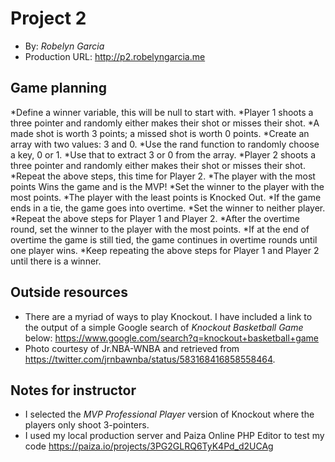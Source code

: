 # Project 2
+ By: *Robelyn Garcia*
+ Production URL: <http://p2.robelyngarcia.me>

## Game planning
*Define a winner variable, this will be null to start with.
*Player 1 shoots a three pointer and randomly either makes their shot or misses their shot.
     *A made shot is worth 3 points; a missed shot is worth 0 points.
     *Create an array with two values: 3 and 0.
     *Use the rand function to randomly choose a key, 0 or 1.
     *Use that to extract 3 or 0 from the array.
*Player 2 shoots a three pointer and randomly either makes their shot or misses their shot.
     *Repeat the above steps, this time for Player 2.
*The player with the most points Wins the game and is the MVP!
     *Set the winner to the player with the most points.
*The player with the least points is Knocked Out.
*If the game ends in a tie, the game goes into overtime.
      *Set the winner to neither player.
      *Repeat the above steps for Player 1 and Player 2.
      *After the overtime round, set the winner to the player with the most points.
*If at the end of overtime the game is still tied, the game continues in overtime rounds until one player wins.
     *Keep repeating the above steps for Player 1 and Player 2 until there is a winner.


## Outside resources
+ There are a myriad of ways to play Knockout.  I have included a link to the output of a simple Google search of *Knockout Basketball Game* below:
<https://www.google.com/search?q=knockout+basketball+game>
+ Photo courtesy of Jr.NBA-WNBA and retrieved from <https://twitter.com/jrnbawnba/status/583168416858558464>. 

## Notes for instructor
+ I selected the *MVP Professional Player* version of Knockout where the players only shoot 3-pointers.
+ I used my local production server and Paiza Online PHP Editor to test my code https://paiza.io/projects/3PG2GLRQ6TyK4Pd_d2UCAg
